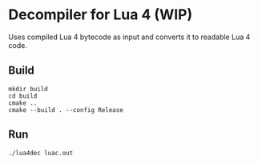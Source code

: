 # Decompiler for Lua 4 (WIP)

Uses compiled Lua 4 bytecode as input and converts it to readable Lua 4 code.

## Build

```
mkdir build
cd build
cmake ..
cmake --build . --config Release
```

## Run

```
./lua4dec luac.out
```
